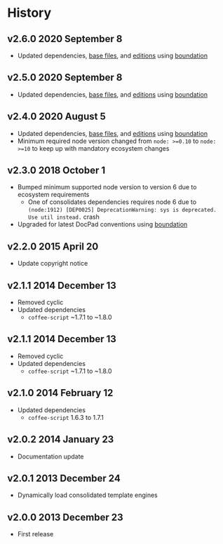 # History

## v2.6.0 2020 September 8

-   Updated dependencies, [base files](https://github.com/bevry/base), and [editions](https://editions.bevry.me) using [boundation](https://github.com/bevry/boundation)

## v2.5.0 2020 September 8

-   Updated dependencies, [base files](https://github.com/bevry/base), and [editions](https://editions.bevry.me) using [boundation](https://github.com/bevry/boundation)

## v2.4.0 2020 August 5

-   Updated dependencies, [base files](https://github.com/bevry/base), and [editions](https://editions.bevry.me) using [boundation](https://github.com/bevry/boundation)
-   Minimum required node version changed from `node: >=0.10` to `node: >=10` to keep up with mandatory ecosystem changes

## v2.3.0 2018 October 1

-   Bumped minimum supported node version to version 6 due to ecosystem requirements
    -   One of consolidates dependencies requires node 6 due to `(node:1912) [DEP0025] DeprecationWarning: sys is deprecated. Use util instead.` crash
-   Upgraded for latest DocPad conventions using [boundation](https://github.com/bevry/boundation)

## v2.2.0 2015 April 20

-   Update copyright notice

## v2.1.1 2014 December 13

-   Removed cyclic
-   Updated dependencies
    -   `coffee-script` ~1.7.1 to ~1.8.0

## v2.1.1 2014 December 13

-   Removed cyclic
-   Updated dependencies
    -   `coffee-script` ~1.7.1 to ~1.8.0

## v2.1.0 2014 February 12

-   Updated dependencies
    -   `coffee-script` 1.6.3 to 1.7.1

## v2.0.2 2014 January 23

-   Documentation update

## v2.0.1 2013 December 24

-   Dynamically load consolidated template engines

## v2.0.0 2013 December 23

-   First release
